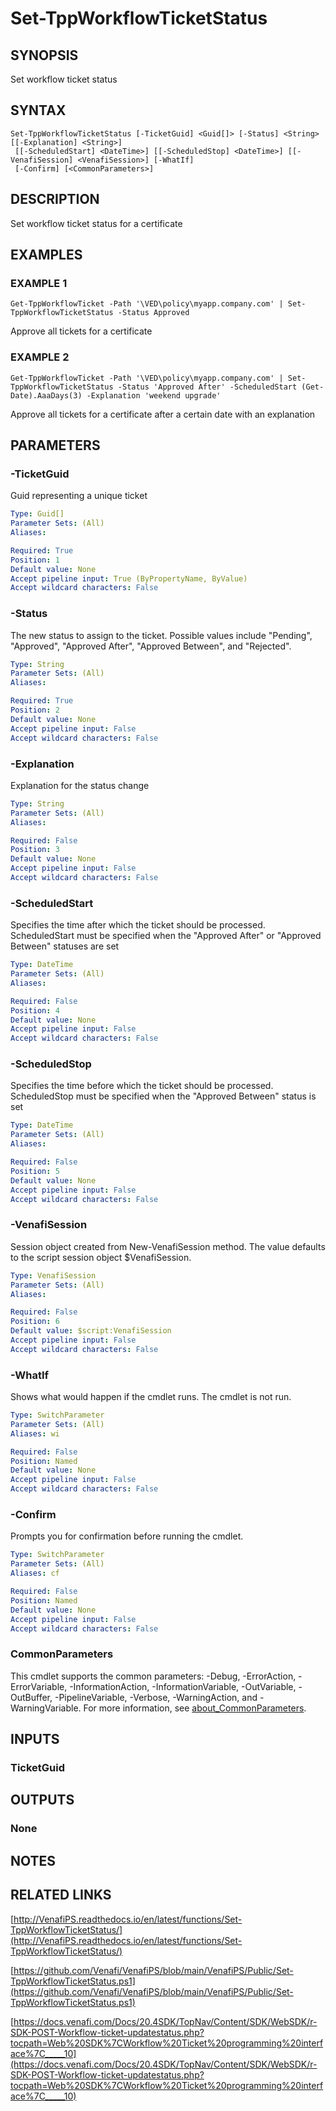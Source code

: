 # Set-TppWorkflowTicketStatus

## SYNOPSIS
Set workflow ticket status

## SYNTAX

```
Set-TppWorkflowTicketStatus [-TicketGuid] <Guid[]> [-Status] <String> [[-Explanation] <String>]
 [[-ScheduledStart] <DateTime>] [[-ScheduledStop] <DateTime>] [[-VenafiSession] <VenafiSession>] [-WhatIf]
 [-Confirm] [<CommonParameters>]
```

## DESCRIPTION
Set workflow ticket status for a certificate

## EXAMPLES

### EXAMPLE 1
```
Get-TppWorkflowTicket -Path '\VED\policy\myapp.company.com' | Set-TppWorkflowTicketStatus -Status Approved
```

Approve all tickets for a certificate

### EXAMPLE 2
```
Get-TppWorkflowTicket -Path '\VED\policy\myapp.company.com' | Set-TppWorkflowTicketStatus -Status 'Approved After' -ScheduledStart (Get-Date).AaaDays(3) -Explanation 'weekend upgrade'
```

Approve all tickets for a certificate after a certain date with an explanation

## PARAMETERS

### -TicketGuid
Guid representing a unique ticket

```yaml
Type: Guid[]
Parameter Sets: (All)
Aliases:

Required: True
Position: 1
Default value: None
Accept pipeline input: True (ByPropertyName, ByValue)
Accept wildcard characters: False
```

### -Status
The new status to assign to the ticket.
Possible values include "Pending", "Approved", "Approved After", "Approved Between", and "Rejected".

```yaml
Type: String
Parameter Sets: (All)
Aliases:

Required: True
Position: 2
Default value: None
Accept pipeline input: False
Accept wildcard characters: False
```

### -Explanation
Explanation for the status change

```yaml
Type: String
Parameter Sets: (All)
Aliases:

Required: False
Position: 3
Default value: None
Accept pipeline input: False
Accept wildcard characters: False
```

### -ScheduledStart
Specifies the time after which the ticket should be processed.
ScheduledStart must be specified when the "Approved After" or "Approved Between" statuses are set

```yaml
Type: DateTime
Parameter Sets: (All)
Aliases:

Required: False
Position: 4
Default value: None
Accept pipeline input: False
Accept wildcard characters: False
```

### -ScheduledStop
Specifies the time before which the ticket should be processed.
ScheduledStop must be specified when the "Approved Between" status is set

```yaml
Type: DateTime
Parameter Sets: (All)
Aliases:

Required: False
Position: 5
Default value: None
Accept pipeline input: False
Accept wildcard characters: False
```

### -VenafiSession
Session object created from New-VenafiSession method. 
The value defaults to the script session object $VenafiSession.

```yaml
Type: VenafiSession
Parameter Sets: (All)
Aliases:

Required: False
Position: 6
Default value: $script:VenafiSession
Accept pipeline input: False
Accept wildcard characters: False
```

### -WhatIf
Shows what would happen if the cmdlet runs.
The cmdlet is not run.

```yaml
Type: SwitchParameter
Parameter Sets: (All)
Aliases: wi

Required: False
Position: Named
Default value: None
Accept pipeline input: False
Accept wildcard characters: False
```

### -Confirm
Prompts you for confirmation before running the cmdlet.

```yaml
Type: SwitchParameter
Parameter Sets: (All)
Aliases: cf

Required: False
Position: Named
Default value: None
Accept pipeline input: False
Accept wildcard characters: False
```

### CommonParameters
This cmdlet supports the common parameters: -Debug, -ErrorAction, -ErrorVariable, -InformationAction, -InformationVariable, -OutVariable, -OutBuffer, -PipelineVariable, -Verbose, -WarningAction, and -WarningVariable. For more information, see [about_CommonParameters](http://go.microsoft.com/fwlink/?LinkID=113216).

## INPUTS

### TicketGuid
## OUTPUTS

### None
## NOTES

## RELATED LINKS

[http://VenafiPS.readthedocs.io/en/latest/functions/Set-TppWorkflowTicketStatus/](http://VenafiPS.readthedocs.io/en/latest/functions/Set-TppWorkflowTicketStatus/)

[https://github.com/Venafi/VenafiPS/blob/main/VenafiPS/Public/Set-TppWorkflowTicketStatus.ps1](https://github.com/Venafi/VenafiPS/blob/main/VenafiPS/Public/Set-TppWorkflowTicketStatus.ps1)

[https://docs.venafi.com/Docs/20.4SDK/TopNav/Content/SDK/WebSDK/r-SDK-POST-Workflow-ticket-updatestatus.php?tocpath=Web%20SDK%7CWorkflow%20Ticket%20programming%20interface%7C_____10](https://docs.venafi.com/Docs/20.4SDK/TopNav/Content/SDK/WebSDK/r-SDK-POST-Workflow-ticket-updatestatus.php?tocpath=Web%20SDK%7CWorkflow%20Ticket%20programming%20interface%7C_____10)

